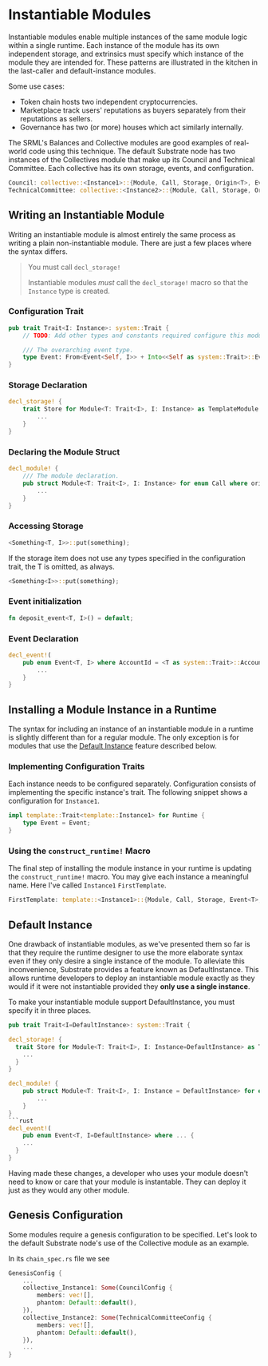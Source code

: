 # Instantiable Modules

Instantiable modules enable multiple instances of the same module logic within a single runtime. Each instance of the module has its own independent storage, and extrinsics must specify which instance of the module they are intended for. These patterns are illustrated in the kitchen in the last-caller and default-instance modules.

Some use cases:

* Token chain hosts two independent cryptocurrencies.
* Marketplace track users' reputations as buyers separately from their reputations as sellers.
* Governance has two (or more) houses which act similarly internally.

The SRML's Balances and Collective modules are good examples of real-world code using this technique. The default Substrate node has two instances of the Collectives module that make up its Council and Technical Committee. Each collective has its own storage, events, and configuration.

```rust
Council: collective::<Instance1>::{Module, Call, Storage, Origin<T>, Event<T>, Config<T>},
TechnicalCommittee: collective::<Instance2>::{Module, Call, Storage, Origin<T>, Event<T>, Config<T>}
```

## Writing an Instantiable Module
Writing an instantiable module is almost entirely the same process as writing a plain non-instantiable module. There are just a few places where the syntax differs.

> You must call `decl_storage!`
>
> Instantiable modules _must_ call the `decl_storage!` macro so that the `Instance` type is created.

### Configuration Trait
```rust
pub trait Trait<I: Instance>: system::Trait {
	// TODO: Add other types and constants required configure this module.

	/// The overarching event type.
	type Event: From<Event<Self, I>> + Into<<Self as system::Trait>::Event>;
}
```

### Storage Declaration
```rust
decl_storage! {
	trait Store for Module<T: Trait<I>, I: Instance> as TemplateModule {
		...
	}
}
```

### Declaring the Module Struct
```rust
decl_module! {
	/// The module declaration.
	pub struct Module<T: Trait<I>, I: Instance> for enum Call where origin: T::Origin {
		...
	}
}
```
### Accessing Storage
```rust
<Something<T, I>>::put(something);
```

If the storage item does not use any types specified in the configuration trait, the T is omitted, as always.

```rust
<Something<I>>::put(something);
```

### Event initialization
```rust
fn deposit_event<T, I>() = default;
```

### Event Declaration
```rust
decl_event!(
	pub enum Event<T, I> where AccountId = <T as system::Trait>::AccountId {
		...
	}
}
```

## Installing a Module Instance in a Runtime

The syntax for including an instance of an instantiable module in a runtime is slightly different than for a regular module. The only exception is for modules that use the [Default Instance](#default-instance) feature described below.

### Implementing Configuration Traits
Each instance needs to be configured separately. Configuration consists of implementing the specific instance's trait. The following snippet shows a configuration for `Instance1`.
```rust
impl template::Trait<template::Instance1> for Runtime {
	type Event = Event;
}
```

### Using the `construct_runtime!` Macro
The final step of installing the module instance in your runtime is updating the `construct_runtime!` macro. You may give each instance a meaningful name. Here I've called `Instance1` `FirstTemplate`.
```rust
FirstTemplate: template::<Instance1>::{Module, Call, Storage, Event<T>, Config},
```


## Default Instance
One drawback of instantiable modules, as we've presented them so far is that they require the runtime designer to use the more elaborate syntax even if they only desire a single instance of the module. To alleviate this inconvenience, Substrate provides a feature known as DefaultInstance. This allows runtime developers to deploy an instantiable module exactly as they would if it were not instantiable provided they **only use a single instance**.

To make your instantiable module support DefaultInstance, you must specify it in three places.

```rust
pub trait Trait<I=DefaultInstance>: system::Trait {
```

```rust
decl_storage! {
  trait Store for Module<T: Trait<I>, I: Instance=DefaultInstance> as TemplateModule {
    ...
  }
}
```
```rust
decl_module! {
    pub struct Module<T: Trait<I>, I: Instance = DefaultInstance> for enum Call where origin: T::Origin {
        ...
    }
}
```rust
decl_event!(
	pub enum Event<T, I=DefaultInstance> where ... {
    ...
  }
}
```

Having made these changes, a developer who uses your module doesn't need to know or care that your module is instantable. They can deploy it just as they would any other module.

## Genesis Configuration
Some modules require a genesis configuration to be specified. Let's look to the default Substrate node's use of the Collective module as an example.

In its `chain_spec.rs` file we see
```rust
GenesisConfig {
	...
	collective_Instance1: Some(CouncilConfig {
		members: vec![],
		phantom: Default::default(),
	}),
	collective_Instance2: Some(TechnicalCommitteeConfig {
		members: vec![],
		phantom: Default::default(),
	}),
	...
}
```
